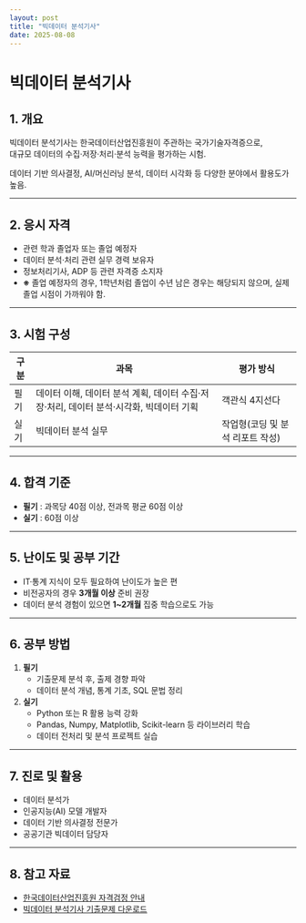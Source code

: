 ```yaml
---
layout: post
title: "빅데이터 분석기사"
date: 2025-08-08
---
```


# 빅데이터 분석기사

## 1. 개요
빅데이터 분석기사는 한국데이터산업진흥원이 주관하는 국가기술자격증으로,  
대규모 데이터의 수집·저장·처리·분석 능력을 평가하는 시험.

데이터 기반 의사결정, AI/머신러닝 분석, 데이터 시각화 등 다양한 분야에서 활용도가 높음.

---

## 2. 응시 자격
- 관련 학과 졸업자 또는 졸업 예정자
- 데이터 분석·처리 관련 실무 경력 보유자
- 정보처리기사, ADP 등 관련 자격증 소지자
- **※** 졸업 예정자의 경우, 1학년처럼 졸업이 수년 남은 경우는 해당되지 않으며, 실제 졸업 시점이 가까워야 함.

---

## 3. 시험 구성
| 구분 | 과목 | 평가 방식 |
|------|------|-----------|
| 필기 | 데이터 이해, 데이터 분석 계획, 데이터 수집·저장·처리, 데이터 분석·시각화, 빅데이터 기획 | 객관식 4지선다 |
| 실기 | 빅데이터 분석 실무 | 작업형(코딩 및 분석 리포트 작성) |

---

## 4. 합격 기준
- **필기** : 과목당 40점 이상, 전과목 평균 60점 이상
- **실기** : 60점 이상

---

## 5. 난이도 및 공부 기간
- IT·통계 지식이 모두 필요하여 난이도가 높은 편
- 비전공자의 경우 **3개월 이상** 준비 권장
- 데이터 분석 경험이 있으면 **1~2개월** 집중 학습으로도 가능

---

## 6. 공부 방법
1. **필기**
   - 기출문제 분석 후, 출제 경향 파악
   - 데이터 분석 개념, 통계 기초, SQL 문법 정리
2. **실기**
   - Python 또는 R 활용 능력 강화
   - Pandas, Numpy, Matplotlib, Scikit-learn 등 라이브러리 학습
   - 데이터 전처리 및 분석 프로젝트 실습

---

## 7. 진로 및 활용
- 데이터 분석가
- 인공지능(AI) 모델 개발자
- 데이터 기반 의사결정 전문가
- 공공기관 빅데이터 담당자

---

## 8. 참고 자료
- [한국데이터산업진흥원 자격검정 안내](https://www.dataq.or.kr/www/main.do)
- [빅데이터 분석기사 기출문제 다운로드](https://www.dataq.or.kr/www/sub/a_04.do)
